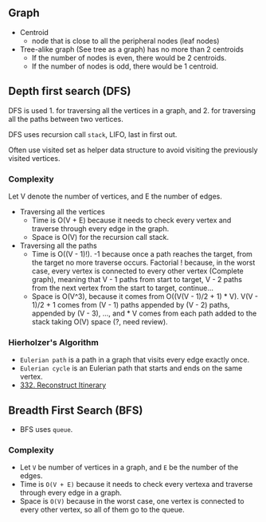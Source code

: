 ## Graph

- Centroid
  - node that is close to all the peripheral nodes (leaf nodes)
- Tree-alike graph (See tree as a graph) has no more than 2 centroids
  - If the number of nodes is even, there would be 2 centroids.
  - If the number of nodes is odd, there would be 1 centroid.

## Depth first search (DFS)

DFS is used 1. for traversing all the vertices in a graph, and 2. for traversing all the paths between two vertices.

DFS uses recursion call `stack`, LIFO, last in first out.

Often use visited set as helper data structure to avoid visiting the previously visited vertices.

### Complexity
Let V denote the number of vertices, and E the number of edges.
- Traversing all the vertices
  - Time is O(V + E) because it needs to check every vertex
    and traverse through every edge in the graph. 
  - Space is O(V) for the recursion call stack.
- Traversing all the paths
  - Time is O((V - 1)!). -1 because once a path reaches the target, from the target no more traverse occurs. Factorial !
    because, in the worst case, every vertex is connected to every other vertex (Complete graph), meaning that V - 1 
    paths from start to target, V - 2 paths from the next vertex from the start to target, continue...
  - Space is O(V^3), because it comes from O((V(V - 1)/2 + 1) * V). V(V - 1)/2 + 1 comes from (V - 1) paths appended by
    (V - 2) paths, appended by (V - 3), ..., and * V comes from each path added to the stack taking O(V) space (?, need
    review).

### Hierholzer's Algorithm

- `Eulerian path` is a path in a graph that visits every edge exactly once.
- `Eulerian cycle` is an Eulerian path that starts and ends on the same vertex.
- [332. Reconstruct Itinerary](https://leetcode.com/problems/reconstruct-itinerary/)

## Breadth First Search (BFS)

- BFS uses `queue`.

### Complexity

- Let `V` be number of vertices in a graph, and `E` be the number of the edges.
- Time is `O(V + E)` because it needs to check every vertexa and traverse through every edge in a graph.
- Space is `O(V)` because in the worst case, one vertex is connected to every other vertex, so all of them go to the 
  queue.

